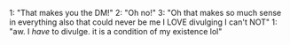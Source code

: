 1: "That makes you the DM!"
2: "Oh no!" 
3: "Oh that makes so much sense in everything also that could never be me I LOVE divulging I can't NOT"
1: "aw. I *have* to divulge. it is a condition of my existence lol"
